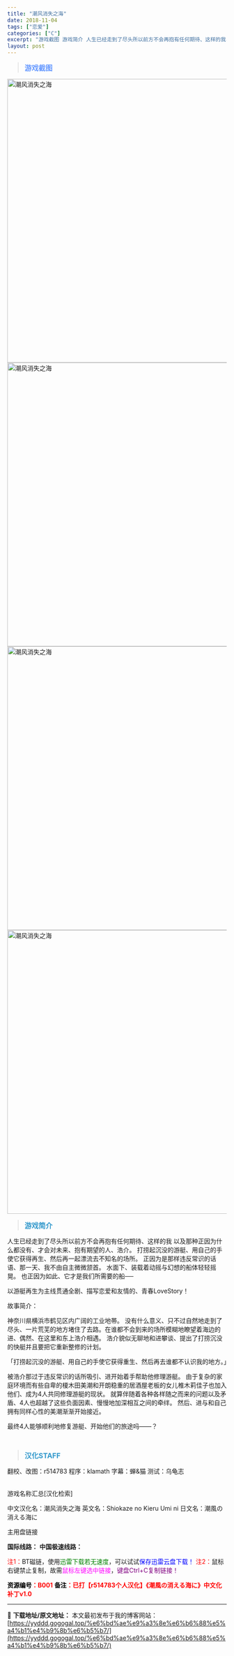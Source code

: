 ```yaml
---
title: "潮风消失之海"
date: 2018-11-04
tags: ["恋爱"]
categories: ["C"]
excerpt: "游戏截图 游戏简介 人生已经走到了尽头所以前方不会再抱有任何期待、这样的我 以及那种正因为什么都没有、才会对未来、抱有期望的人、浩介。 打捞起沉没的游艇、用自己的手使它获得再生、然后再一起漂流去不知名的场所。 正因为是那样违反常识的话语、那一天、我不由自主微微颔首。 水面下、装载着动摇与幻想的船体轻&hellip;"
layout: post
---
```


<div>
<blockquote><b><span style="font-size: 12pt; color: #6699ff;">游戏截图</span></b></blockquote>
<div><img title="点击放大" src="https://yyddd.gogogal.top/wp-content/uploads/2025/04/20250429_6810e71aeaf01.webp" alt="潮风消失之海" width="650" /></div>
<div><img title="点击放大" src="https://yyddd.gogogal.top/wp-content/uploads/2025/04/20250429_6810e71cb722b.webp" alt="潮风消失之海" width="650" /></div>
<div><img title="点击放大" src="https://yyddd.gogogal.top/wp-content/uploads/2025/04/20250429_6810e72605ba5.webp" alt="潮风消失之海" width="650" /></div>
<div><img title="点击放大" src="https://yyddd.gogogal.top/wp-content/uploads/2025/04/20250429_6810e7288d95d.webp" alt="潮风消失之海" width="650" /></div>
<blockquote><b><span style="font-size: 12pt; color: #3399cc;">游戏简介</span></b></blockquote>
<div>人生已经走到了尽头所以前方不会再抱有任何期待、这样的我
以及那种正因为什么都没有、才会对未来、抱有期望的人、浩介。
打捞起沉没的游艇、用自己的手使它获得再生、然后再一起漂流去不知名的场所。
正因为是那样违反常识的话语、那一天、我不由自主微微颔首。
水面下、装载着动摇与幻想的船体轻轻摇晃。
也正因为如此、它才是我们所需要的船──

以游艇再生为主线贯通全剧、描写恋爱和友情的、青春LoveStory！

故事简介：

神奈川県横浜市鹤见区内广阔的工业地帯。
没有什么意义、只不过自然地走到了尽头、一片荒芜的地方堵住了去路。在谁都不会到来的场所模糊地瞭望着海边的进、偶然、在这里和东上浩介相遇。
浩介貌似无聊地和进攀谈、提出了打捞沉没的快艇并且要把它重新整修的计划。

「打捞起沉没的游艇、用自己的手使它获得重生、然后再去谁都不认识我的地方。」

被浩介那过于违反常识的话所吸引、进开始着手帮助他修理游艇。
由于复杂的家庭环境而有些自卑的榎木田美潮和开朗稳重的居酒屋老板的女儿椎木莉佳子也加入他们、成为4人共同修理游艇的现状。
就算伴随着各种各样随之而来的问题以及矛盾、4人也超越了这些负面因素、慢慢地加深相互之间的牵绊。
然后、进与和自己拥有同样心性的美潮渐渐开始接近。

最终4人能够顺利地修复游艇、开始他们的旅途吗――？</div>
&nbsp;
<blockquote><b><span style="font-size: 12pt; color: #3399cc;">汉化STAFF</span></b></blockquote>
<div>翻校、改图：r514783
程序：klamath
字幕：蝉&amp;猫
测试：乌龟志</div>
&nbsp;

游戏名称汇总[汉化检索]

中文汉化名：潮风消失之海
英文名：Shiokaze no Kieru Umi ni
日文名：潮風の消える海に
</div>
<div class="panel panel-primary">
<div class="panel-heading">主用盘链接</div>
<div class="panel-body">

<b>国际线路：</b>
<b>中国极速线路：</b>


<span style="color: #ff0000;">注1：</span>BT磁链，使用<span style="color: #008000;">迅雷下载若无速度</span>，可以试试<span style="color: #0000ff;">保存迅雷云盘下载！</span>
<span style="color: #ff0000;">注2：</span>鼠标右键禁止复制，故需<span style="color: #ff00ff;">鼠标左键选中链接</span>，<span style="color: #800080;">键盘Ctrl+C复制链接！</span>

</div>
<div class="panel-footer"><span style="color: #ff0000;"><b><span style="color: #000000;">资源编号</span>：B001</b></span>
<span style="color: #ff0000;"><b><span style="color: #000000;">备注</span>：已打【r514783个人汉化】《潮風の消える海に》中文化补丁v1.0</b></span></div>
</div>

---
📖 **下载地址/原文地址：** 本文最初发布于我的博客网站：[https://yyddd.gogogal.top/%e6%bd%ae%e9%a3%8e%e6%b6%88%e5%a4%b1%e4%b9%8b%e6%b5%b7/](https://yyddd.gogogal.top/%e6%bd%ae%e9%a3%8e%e6%b6%88%e5%a4%b1%e4%b9%8b%e6%b5%b7/)
